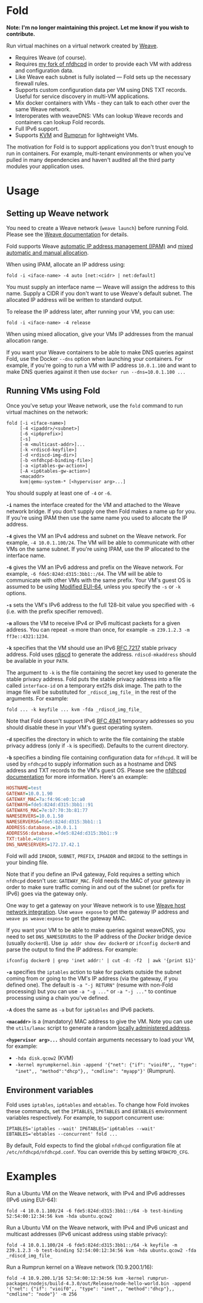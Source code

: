 # Fold

**Note: I'm no longer maintaining this project. Let me know if you wish to contribute.**

Run virtual machines on a virtual network created by [Weave](https://github.com/zettio/weave).

- Requires Weave (of course).
- Requires [my fork of nfdhcpd](https://github.com/davedoesdev/nfdhcpd) in order to provide each VM with address and configuration data.
- Like Weave each subnet is fully isolated &mdash; Fold sets up the necessary firewall rules.
- Supports custom configuration data per VM using DNS TXT records. Useful for service discovery in multi-VM applications.
- Mix docker containers with VMs - they can talk to each other over the same Weave network.
- Interoperates with weaveDNS: VMs can lookup Weave records and containers can lookup Fold records.
- Full IPv6 support.
- Supports [KVM](http://www.linux-kvm.org/page/Main_Page) and [Rumprun](https://github.com/rumpkernel/rumprun) for lightweight VMs.

The motivation for Fold is to support applications you don't trust enough to run in containers. For example, multi-tenant environments or when you've pulled in many dependencies and haven't audited all the third party modules your application uses.

# Usage

## Setting up Weave network

You need to create a Weave network (`weave launch`) before running Fold. Please see the [Weave documentation](https://github.com/zettio/weave) for details.

Fold supports Weave [automatic IP address management (IPAM)](http://docs.weave.works/weave/latest_release/ipam.html) and [mixed automatic and manual allocation](http://docs.weave.works/weave/latest_release/ipam.html#manual).

When using IPAM, allocate an IP address using:

```shell
fold -i <iface-name> -4 auto [net:<cidr> | net:default]
```

You must supply an interface name &mdash; Weave will assign the address to this name. Supply a CIDR if you don't want to use Weave's default subnet. The allocated IP address will be written to standard output.

To release the IP address later, after running your VM, you can use:

```shell
fold -i <iface-name> -4 release
```

When using mixed allocation, give your VMs IP addresses from the manual allocation range.

If you want your Weave containers to be able to make DNS queries against Fold, use the Docker `--dns` option when launching your containers. For example, if you're going to run a VM with IP address `10.0.1.100` and want to make DNS queries against it then use `docker run --dns=10.0.1.100 ...`

## Running VMs using Fold

Once you've setup your Weave network, use the `fold` command to run virtual machines on the network:

```shell
fold [-i <iface-name>]
     [-4 <ipaddr>/<subnet>]
     [-6 <ip6prefix>]
     [-s]
     [-m <multicast-addr>]...
     [-k <rdiscd-keyfile>]
     [-d <rdiscd-img-dir>]
     [-b <nfdhcpd-binding-file>]
     [-a <iptables-gw-action>]
     [-A <ip6tables-gw-action>]
     <macaddr>
     kvm|qemu-system-* [<hypervisor arg>...]
```

You should supply at least one of `-4` or `-6`.

**`-i`** names the interface created for the VM and attached to the Weave network bridge. If you don't supply one then Fold makes a name up for you. If you're using IPAM then use the same name you used to allocate the IP address.

**`-4`** gives the VM an IPv4 address and subnet on the Weave network. For example, `-4 10.0.1.100/24`. The VM will be able to communicate with other VMs on the same subnet. If you're using IPAM, use the IP allocated to the interface name.

**`-6`** gives the VM an IPv6 address and prefix on the Weave network. For example, `-6 fde5:824d:d315:3bb1::/64`. The VM will be able to communicate with other VMs with the same prefix. Your VM's guest OS is assumed to be using [Modified EUI-64](http://tools.ietf.org/html/rfc4291#section-2.5.1), unless you specify the `-s` or `-k` options.

**`-s`** sets the VM's IPv6 address to the full 128-bit value you specified with `-6` (i.e. with the prefix specifier removed).

**`-m`** allows the VM to receive IPv4 or IPv6 multicast packets for a given address. You can repeat `-m` more than once, for example `-m 239.1.2.3 -m ff3e::4321:1234`.

**`-k`** specifies that the VM should use an IPv6 [RFC 7217](https://tools.ietf.org/html/rfc7217) stable privacy address. Fold uses [rdiscd](https://github.com/AGWA/rdiscd) to generate the address. `rdiscd-mkaddress` should be available in your `PATH`.

The argument to `-k` is the file containing the secret key used to generate the stable privacy address. Fold puts the stable privacy address into a file called `interface-id` on a temporary ext2fs disk image. The path to the image file will be substituted for `_rdiscd_img_file_` in the rest of the arguments. For example:

```shell
fold ... -k keyfile ... kvm -fda _rdiscd_img_file_
```

Note that Fold doesn't support IPv6 [RFC 4941](http://tools.ietf.org/html/rfc4941) temporary addresses so you should disable these in your VM's guest operating system.

**`-d`** specifies the directory in which to write the file containing the stable privacy address (only if `-k` is specified). Defaults to the current directory.

**`-b`** specifies a binding file containing configuration data for `nfdhcpd`. It will be used by `nfdhcpd` to supply information such as a hostname and DNS address and TXT records to the VM's guest OS. Please see the [nfdhcpd documentation](https://github.com/davedoesdev/nfdhcpd) for more information. Here's an example:

```ini
HOSTNAME=test
GATEWAY=10.0.1.90
GATEWAY_MAC=7a:f4:96:e0:1c:a0
GATEWAY6=fde5:824d:d315:3bb1::91
GATEWAY6_MAC=7e:b7:70:3b:81:77
NAMESERVERS=10.0.1.50
NAMESERVERS6=fde5:824d:d315:3bb1::1
ADDRESS:database.=10.0.1.1
ADDRESS6:database.=fde5:824d:d315:3bb1::9
TXT:table.=Users
DNS_NAMESERVERS=172.17.42.1
```

Fold will add `IPADDR`, `SUBNET`, `PREFIX`, `IP6ADDR` and `BRIDGE` to the settings in your binding file.

Note that if you define an IPv4 gateway, Fold requires a setting which `nfdhcpd` doesn't use: `GATEWAY_MAC`. Fold needs the MAC of your gateway in order to make sure traffic coming in and out of the subnet (or prefix for IPv6) goes via the gateway only.

One way to get a gateway on your Weave network is to use [Weave host network integration](http://docs.weave.works/weave/latest_release/features.html#host-network-integration). Use `weave expose` to get the gateway IP address and `weave ps weave:expose` to get the gateway MAC.

If you want your VM to be able to make queries against weaveDNS, you need to set `DNS_NAMESERVERS` to the IP address of the _Docker_ bridge device (usually `docker0`). Use `ip addr show dev docker0` or `ifconfig docker0` and parse the output to find the IP address. For example:

```shell
ifconfig docker0 | grep 'inet addr:' | cut -d: -f2  | awk '{print $1}'
```

**`-a`** specifies the `iptables` action to take for packets outside the subnet coming from or going to the VM's IP address (via the gateway, if you defined one). The default is `-a "-j RETURN"` (resume with non-Fold processing) but you can use `-a "-g ..."` or `-a "-j ..."` to continue processing using a chain you've defined.

**`-A`** does the same as `-a` but for `ip6tables` and IPv6 packets.

**`<macaddr>`** is a (mandatory) MAC address to give the VM. Note you can use the `utils/lamac` script to generate a random [locally administered address](http://en.wikipedia.org/wiki/MAC_address#Address_details).

**`<hypervisor arg>...`** should contain arguments necessary to load your VM, for example:
  - `-hda disk.qcow2` (KVM)
  - `-kernel myrumpkernel.bin -append '{"net": {"if": "vioif0",, "type": "inet",, "method":"dhcp"},, "cmdline": "myapp"}'` (Rumprun).

## Environment variables

Fold uses `iptables`, `ip6tables` and `ebtables`. To change how Fold invokes these commands, set the `IPTABLES`, `IP6TABLES` and `EBTABLES` environment variables respectively. For example, to support concurrent use:

```shell
IPTABLES='iptables --wait' IP6TABLES='ip6tables --wait' EBTABLES='ebtables --concurrent' fold ...
```

By default, Fold expects to find the global `nfdhcpd` configuration file at `/etc/nfdhcpd/nfdhcpd.conf`. You can override this by setting `NFDHCPD_CFG`.

# Examples

Run a Ubuntu VM on the Weave network, with IPv4 and IPv6 addresses (IPv6 using EUI-64):

```shell
fold -4 10.0.1.100/24 -6 fde5:824d:d315:3bb1::/64 -b test-binding 52:54:00:12:34:56 kvm -hda ubuntu.qcow2
```

Run a Ubuntu VM on the Weave network, with IPv4 and IPv6 unicast and multicast addresses (IPv6 unicast address using stable privacy):

```shell
fold -4 10.0.1.100/24 -6 fde5:824d:d315:3bb1::/64 -k keyfile -m 239.1.2.3 -b test-binding 52:54:00:12:34:56 kvm -hda ubuntu.qcow2 -fda _rdiscd_img_file_
```

Run a Rumprun kernel on a Weave network (10.9.200.1/16):

```shell
fold -4 10.9.200.1/16 52:54:00:12:34:56 kvm -kernel rumprun-packages/nodejs/build-4.3.0/out/Release/node-hello-world.bin -append '{"net": {"if": "vioif0",, "type": "inet",, "method":"dhcp"},, "cmdline": "node"}' -m 256
```
